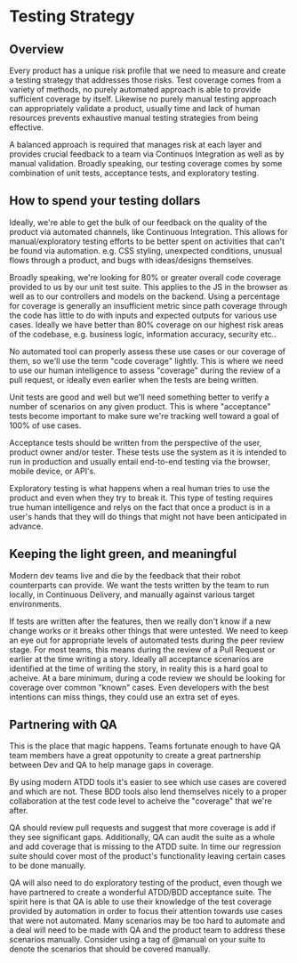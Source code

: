 # Testing Strategy

## Overview
Every product has a unique risk profile that we need to measure and create a testing strategy that addresses those risks.
Test coverage comes from a variety of methods, no purely automated approach is able to provide sufficient coverage by itself.
Likewise no purely manual testing approach can appropriately validate a product, usually time and lack of human resources
prevents exhaustive manual testing strategies from being effective.

A balanced approach is required that manages risk at each layer and provides crucial feedback to a team via Continuos
Integration as well as by manual validation. Broadly speaking, our testing coverage comes by some combination of unit
tests, acceptance tests, and exploratory testing.

## How to spend your testing dollars
Ideally, we're able to get the bulk of our feedback on the quality of the product via automated channels, like Continuous
Integration. This allows for manual/exploratory testing efforts to be better spent on activities that can't be found via
automation. e.g. CSS styling, unexpected conditions, unusual flows through a product, and bugs with ideas/designs themselves.

Broadly speaking, we're looking for 80% or greater overall code coverage provided to us by our unit test suite.
This applies to the JS in the browser as well as to our controllers and models on the backend. Using a percentage for
coverage is generally an insufficient metric since path coverage through the code has little to do with inputs and
expected outputs for various use cases. Ideally we have better than 80% coverage on our highest risk areas of the
codebase, e.g. business logic, information accuracy, security etc..

No automated tool can properly assess these use cases or our coverage of them, so we'll use the term "code coverage"
lightly. This is where we need to use our human intelligence to assess "coverage" during the review of a pull request,
or ideally even earlier when the tests are being written.

Unit tests are good and well but we'll need something better to verify a number of scenarios on any given product. This
is where "acceptance" tests become important to make sure we're tracking well toward a goal of 100% of use cases.

Acceptance tests should be written from the perspective of the user, product owner and/or tester. These tests use the
system as it is intended to run in production and usually entail end-to-end testing via the browser, mobile device, or API's.

Exploratory testing is what happens when a real human tries to use the product and even when they try to break it. This
type of testing requires true human intelligence and relys on the fact that once a product is in a user's hands that they
will do things that might not have been anticipated in advance.

## Keeping the light green, and meaningful
Modern dev teams live and die by the feedback that their robot counterparts can provide. We want the tests written by
the team to run locally, in Continuous Delivery, and manually against various target environments.

If tests are written after the features, then we really don't know if a new change works or it breaks other things
that were untested. We need to keep an eye out for appropriate levels of automated tests during the peer review stage.
For most teams, this means during the review of a Pull Request or earlier at the time writing a story. Ideally all
acceptance scenarios are identified at the time of writing the story, in reality this is a hard goal to acheive. At a
bare minimum, during a code review we should be looking for coverage over common "known" cases. Even developers with the
best intentions can miss things, they could use an extra set of eyes.

## Partnering with QA
This is the place that magic happens. Teams fortunate enough to have QA team members have a great oppotunity to create
a great partnership between Dev and QA to help manage gaps in coverage.

By using modern ATDD tools it's easier to see which use cases are covered and which are not. These BDD tools also lend
themselves nicely to a proper collaboration at the test code level to acheive the "coverage" that we're after.

QA should review pull requests and suggest that more coverage is add if they see significant gaps. Additionally, QA can
audit the suite as a whole and add coverage that is missing to the ATDD suite. In time our regression suite should cover
most of the product's functionality leaving certain cases to be done manually.

QA will also need to do exploratory testing of the product, even though we have partnered to create a wonderful ATDD/BDD
acceptance suite. The spirit here is that QA is able to use their knowledge of the test coverage provided by automation
in order to focus their attention towards use cases that were not automated. Many scenarios may be too hard to automate
and a deal will need to be made with QA and the product team to address these scenarios manually. Consider using a tag
of @manual on your suite to denote the scenarios that should be covered manually.


